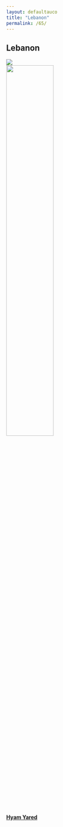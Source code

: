 ```yaml
---
layout: defaultauco
title: "Lebanon"
permalink: /65/
---
```

<div class="container-0">
    <div class="container-title">
        <span class="country"><h2>Lebanon</h2></span>
        <div class="photo-co">
          <img src="https://www.worldatlas.com/r/w960-q80/upload/26/ca/db/lb-01.jpg" >
    </div>
</div>
<!-- partial:index.partial.html -->
<div class="container">
  <div class="timeline clearfix">
  <div class="vertical-line">
  <div id="post-1" class="vesti-col timeline-post">
   <div class="vesti-content-wrapper">
     <div class="photo">
       <img src="https://roo-mercier.com/wp-content/uploads/2020/07/Yared-Hyam@Anna-Serrano.jpg" width="50%" height="50%">
       <div class="vesti-date-wrapper">
         <div class="vesti-date">
         </div>
       </div>
     </div>
     <div class="vesti-desc">
       <a class="desc-a" href="#">
         <h4><a href="{{ site.baseurl }}/hyared/">Hyam Yared</a></h4>
       </a>
     </div>
   </div>
 </div>


<!-- partial -->
